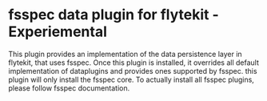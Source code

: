 fsspec data plugin for flytekit - Experiemental
=================================================

This plugin provides an implementation of the data persistence layer in flytekit, that uses fsspec. Once this plugin
is installed, it overrides all default implementation of dataplugins and provides ones supported by fsspec. this plugin
will only install the fsspec core. To actually install all fsspec plugins, please follow fsspec documentation.